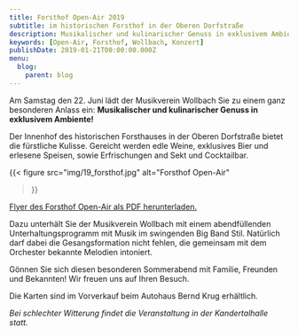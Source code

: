 ```yaml
---
title: Forsthof Open-Air 2019
subtitle: im historischen Forsthof in der Oberen Dorfstraße
description: Musikalischer und kulinarischer Genuss in exklusivem Ambiente.
keywords: [Open-Air, Forsthof, Wollbach, Konzert]
publishDate: 2019-01-21T00:00:00.000Z
menu:
  blog:
    parent: blog
---
```


Am Samstag den 22. Juni lädt der Musikverein Wollbach Sie zu einem ganz besonderen Anlass ein:
**Musikalischer und kulinarischer Genuss in exklusivem Ambiente!**

Der Innenhof des historischen Forsthauses in der Oberen Dorfstraße bietet die fürstliche
Kulisse. Gereicht werden edle Weine, exklusives Bier und erlesene Speisen, sowie Erfrischungen
and Sekt und Cocktailbar.

{{< figure src="img/19_forsthof.jpg"
           alt="Forsthof Open-Air"
>}}

[Flyer des Forsthof Open-Air als PDF herunterladen.](/files/flyer/19_forsthof.pdf)

Dazu unterhält Sie der Musikverein Wollbach mit einem abendfüllenden Unterhaltungsprogramm
mit Musik im swingenden Big Band Stil. Natürlich darf dabei die Gesangsformation nicht
fehlen, die gemeinsam mit dem Orchester bekannte Melodien intoniert.

Gönnen Sie sich diesen besonderen Sommerabend mit Familie, Freunden und Bekannten!
Wir freuen uns auf Ihren Besuch.

Die Karten sind im Vorverkauf beim Autohaus Bernd Krug erhältlich.

*Bei schlechter Witterung findet die Veranstaltung in der Kandertalhalle statt.*
